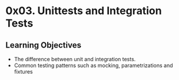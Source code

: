 # 0x03. Unittests and Integration Tests

## Learning Objectives

- The difference between unit and integration tests.
- Common testing patterns such as mocking, parametrizations and fixtures
